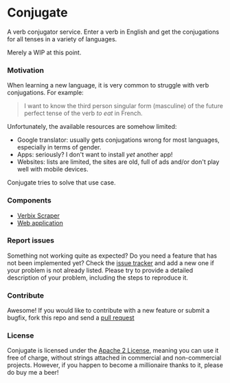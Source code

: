# Conjugate

A verb conjugator service. Enter a verb in English and get the conjugations for all tenses in a variety of languages.

Merely a WIP at this point.

### Motivation

When learning a new language, it is very common to struggle with verb conjugations. For example:

> I want to know the third person singular form (masculine) of the future perfect tense of the verb *to eat* in French.

Unfortunately, the available resources are somehow limited:

* Google translator: usually gets conjugations wrong for most languages, especially in terms of gender.
* Apps: seriously? I don't want to install *yet* another app!
* Websites: lists are limited, the sites are old, full of ads and/or don't play well with mobile devices.

Conjugate tries to solve that use case.

### Components

* [Verbix Scraper](https://github.com/siondream/conjugate/tree/master/scraping)
* [Web application](https://github.com/saltares/conjugate/tree/master/site)

### Report issues

Something not working quite as expected? Do you need a feature that has not been implemented yet? Check the [issue tracker](https://github.com/siondream/conjugate/issues) and add a new one if your problem is not already listed. Please try to provide a detailed description of your problem, including the steps to reproduce it.

### Contribute

Awesome! If you would like to contribute with a new feature or submit a bugfix, fork this repo and send a [pull request](https://github.com/siondream/conjugate/pulls)

### License

Conjugate is licensed under the [Apache 2 License](https://github.com/siondream/conjugate/blob/master/LICENSE), meaning you can use it free of charge, without strings attached in commercial and non-commercial projects. However, if you happen to become a millionaire thanks to it, please do buy me a beer!
